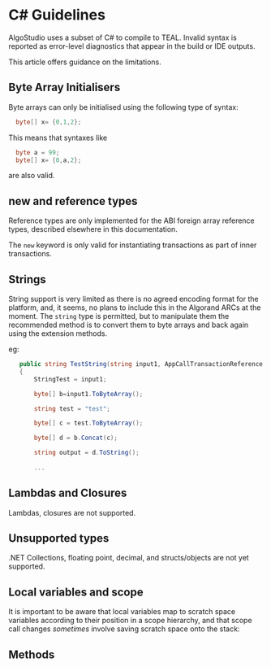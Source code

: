 # C# Guidelines

AlgoStudio uses a subset of C# to compile to TEAL. Invalid syntax is reported as error-level diagnostics that appear in the build or IDE outputs.

This article offers guidance on the limitations.

## Byte Array Initialisers

Byte arrays can only be initialised using the following type of syntax:

```csharp
  byte[] x= {0,1,2};
```

This means that syntaxes like

```csharp
  byte a = 99;
  byte[] x= {0,a,2};
```

are also valid.


## new and reference types

Reference types are only implemented for the ABI foreign array reference types, described elsewhere in this documentation.

The ```new``` keyword is only valid for instantiating transactions as part of inner transactions.

## Strings

String support is very limited as there is no agreed encoding format for the platform, and, it seems, no plans to
include this in the Algorand ARCs at the moment. The ```string``` type is permitted, but to manipulate them 
the recommended method is to convert them to byte arrays and back again using the extension methods.

eg:

```csharp
   public string TestString(string input1, AppCallTransactionReference current)
   {
       StringTest = input1;

       byte[] b=input1.ToByteArray();

       string test = "test";

       byte[] c = test.ToByteArray();

       byte[] d = b.Concat(c);

       string output = d.ToString();
       
       ...
```


## Lambdas and Closures

Lambdas, closures are not supported.

## Unsupported types

.NET Collections, floating point, decimal, and structs/objects are not yet supported.

## Local variables and scope

It is important to be aware that local variables map to scratch space variables according to their position in a scope
hierarchy, and that scope call changes *sometimes* involve saving scratch space onto the stack:




## Methods




